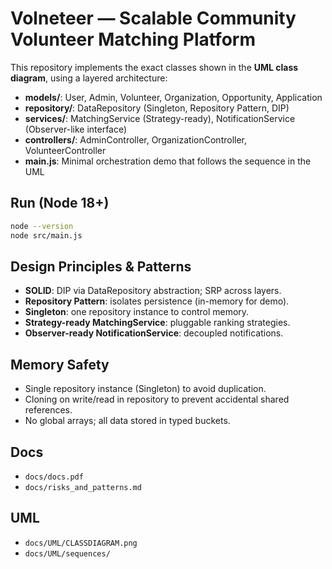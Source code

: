 # Volneteer — Scalable Community Volunteer Matching Platform

This repository implements the exact classes shown in the **UML class diagram**, using a layered architecture:

- **models/**: User, Admin, Volunteer, Organization, Opportunity, Application
- **repository/**: DataRepository (Singleton, Repository Pattern, DIP)
- **services/**: MatchingService (Strategy-ready), NotificationService (Observer-like interface)
- **controllers/**: AdminController, OrganizationController, VolunteerController
- **main.js**: Minimal orchestration demo that follows the sequence in the UML

## Run (Node 18+)
```bash
node --version
node src/main.js
```

## Design Principles & Patterns
- **SOLID**: DIP via DataRepository abstraction; SRP across layers.
- **Repository Pattern**: isolates persistence (in-memory for demo).
- **Singleton**: one repository instance to control memory.
- **Strategy-ready MatchingService**: pluggable ranking strategies.
- **Observer-ready NotificationService**: decoupled notifications.

## Memory Safety
- Single repository instance (Singleton) to avoid duplication.
- Cloning on write/read in repository to prevent accidental shared references.
- No global arrays; all data stored in typed buckets.

## Docs
- `docs/docs.pdf`
- `docs/risks_and_patterns.md`

## UML
- `docs/UML/CLASSDIAGRAM.png`
- `docs/UML/sequences/`
